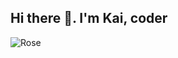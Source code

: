 ## Hi there 👋. I'm Kai, coder

<img align="center" alt="Rose" src = "[https://gifdb.com/gif/blackpink-rose-smile-love-gesture-0bpljwyd3w1tw7xl.html](https://gifdb.com/images/high/blackpink-rose-smile-love-gesture-0bpljwyd3w1tw7xl.webp)">
